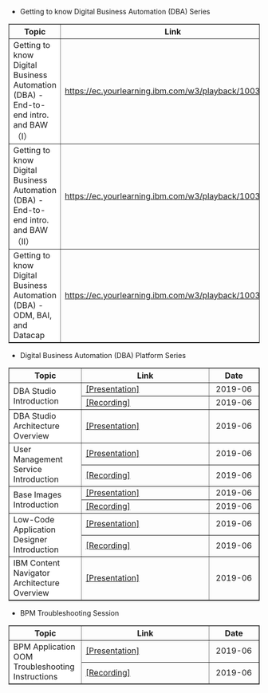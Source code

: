 * Getting to know Digital Business Automation (DBA) Series
<table border="1px solid #ccc" cellspacing="0" cellpadding="0">
  <tr font-weight: 700; >
    <th width="29%" style="text-align:center;";>Topic</th>
    <th style="text-align:center">Link</th>
    <th width="20%"style="text-align:center">Date</th>
  </tr>
  <tr>
    <td style="background-color:white">Getting to know Digital Business Automation (DBA) - End-to-end intro. and BAW （I）</td>
    <td><a href="https://ec.yourlearning.ibm.com/w3/playback/10039262" target="_blank">https://ec.yourlearning.ibm.com/w3/playback/10039262</a></td>
    <td style="text-align:center">2019-07</td>
  </tr>
  <tr>
    <td style="background-color:white">Getting to know Digital Business Automation (DBA) - End-to-end intro. and BAW （II） </td>
    <td><a href="https://ec.yourlearning.ibm.com/w3/playback/10039158" target="_blank">https://ec.yourlearning.ibm.com/w3/playback/10039158</a></td>
    <td style="text-align:center">2019-07</td>
  </tr>
  <tr>
    <td style="background-color:white">Getting to know Digital Business Automation (DBA) - ODM, BAI, and Datacap</td>
    <td><a href="https://ec.yourlearning.ibm.com/w3/playback/10039706" target="_blank">https://ec.yourlearning.ibm.com/w3/playback/10039706</a></td>
    <td style="text-align:center">2019-07</td>
  </tr>
</table>

    
* Digital Business Automation (DBA) Platform Series
<table border="1px solid #ccc" cellspacing="0" cellpadding="0">
  <tr font-weight: 700; >
    <th width="29%" style="text-align:center;";>Topic</th>
    <th style="text-align:center">Link</th>
    <th width="20%"style="text-align:center">Date</th>
  </tr>
  <tr>
    <td rowspan="2" style="background-color:white">DBA Studio Introduction</td>
    <td><a href="https://ibm.ent.box.com/s/0tlw7jn35sm5m6rw6q6ynzmm4eyaf0w0/file/463489676834" target="_blank">[Presentation]</a></td>
    <td style="text-align:center">2019-06</td>
  </tr>
  <tr>
    <td><a href="https://ibm.ent.box.com/s/0tlw7jn35sm5m6rw6q6ynzmm4eyaf0w0/file/463490081123" target="_blank">[Recording]</a></td>
    <td style="text-align:center">2019-06</td>
  </tr>
  <tr>
    <td style="background-color:white">DBA Studio Architecture Overview</td>
    <td><a href="https://ibm.ent.box.com/s/0tlw7jn35sm5m6rw6q6ynzmm4eyaf0w0/file/463506418115" target="_blank">[Presentation]</a></td>
    <td style="text-align:center">2019-06</td>
  </tr>
  <tr>
    <td rowspan="2" style="background-color:white">User Management Service Introduction</td>
    <td><a href="https://ibm.ent.box.com/s/0tlw7jn35sm5m6rw6q6ynzmm4eyaf0w0/file/467638405296" target="_blank">[Presentation]</a></td>
    <td style="text-align:center">2019-06</td>
  </tr>
  <tr>
    <td><a href="https://ibm.ent.box.com/s/0tlw7jn35sm5m6rw6q6ynzmm4eyaf0w0/file/467650875017" target="_blank">[Recording]</a></td>
    <td style="text-align:center">2019-06</td>
  </tr>
  <tr>
    <td rowspan="2" style="background-color:white">Base Images Introduction</td>
    <td><a href="https://ibm.ent.box.com/s/0tlw7jn35sm5m6rw6q6ynzmm4eyaf0w0/file/469907979294" target="_blank">[Presentation]</a></td>
    <td style="text-align:center">2019-06</td>
  </tr>
  <tr>
    <td><a href="https://ibm.ent.box.com/s/0tlw7jn35sm5m6rw6q6ynzmm4eyaf0w0/file/469907809680" target="_blank">[Recording]</a></td>
    <td style="text-align:center">2019-06</td>
  </tr>
  <tr>
    <td rowspan="2" style="background-color:white">Low-Code Application Designer Introduction</td>
    <td><a href="https://ibm.ent.box.com/s/0tlw7jn35sm5m6rw6q6ynzmm4eyaf0w0/file/477808973651" target="_blank">[Presentation]</a></td>
    <td style="text-align:center">2019-06</td>
  </tr>
  <tr>
    <td><a href="https://ibm.ent.box.com/s/0tlw7jn35sm5m6rw6q6ynzmm4eyaf0w0/file/477819857834" target="_blank">[Recording]</a></td>
    <td style="text-align:center">2019-06</td>
  </tr>
  <tr>
    <td style="background-color:white">IBM Content Navigator Architecture Overview</td>
    <td><a href="https://ibm.ent.box.com/s/0tlw7jn35sm5m6rw6q6ynzmm4eyaf0w0/file/493012675082" target="_blank">[Presentation]</a></td>
    <td style="text-align:center">2019-06</td>
  </tr>
</table>


* BPM Troubleshooting Session
<table border="1px solid #ccc" cellspacing="0" cellpadding="0">
  <tr font-weight: 700; >
    <th width="29%" style="text-align:center;";>Topic</th>
    <th style="text-align:center">Link</th>
    <th width="20%"style="text-align:center">Date</th>
  </tr>
  <tr>
    <td rowspan="2" style="background-color:white">BPM Application OOM Troubleshooting Instructions</td>
    <td><a href="https://ibm.ent.box.com/notes/474462666608?s=a0n8v176cc7cc4hw6u3z8ylrubp02qzm" target="_blank">[Presentation]</a></td>
    <td style="text-align:center">2019-06</td>
  </tr>
  <tr>
    <td><a href="https://ibm.ent.box.com/s/a0n8v176cc7cc4hw6u3z8ylrubp02qzm/file/474122338151" target="_blank">[Recording]</a></td>
    <td style="text-align:center">2019-06</td>
  </tr>
</table>